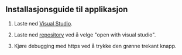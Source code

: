 ## Installasjonsguide til applikasjon

1) Laste ned [Visual Studio](https://visualstudio.microsoft.com/thank-you-downloading-visual-studio/?sku=Community&channel=Release&version=VS2022&source=VSLandingPage&cid=2030&passive=false).

2) Laste ned [repository](https://github.com/Kreline1993/Oppgave-2-218) ved å velge "open with visual studio".

3) Kjøre debugging med https ved å trykke den grønne trekant knapp.
